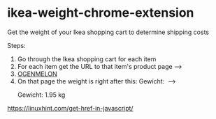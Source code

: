 # ikea-weight-chrome-extension
Get the weight of your Ikea shopping cart to determine shipping costs


Steps:
1. Go through the Ikea shopping cart for each item
1. For each item get the URL to that item's product page --> <li itemprop="name" class="product_name__TsEv2" data-testid="product_name"><a href="https://www.ikea.com/nl/nl/p/-30421669">OGENMELON</a></li>
1. On that page the weight is right after this: <span class="pip-product-dimensions__measurement-name">Gewicht:&nbsp;</span> --> <p class="pip-product-dimensions__measurement-wrapper"><span class="pip-product-dimensions__measurement-name">Gewicht:&nbsp;</span>1.95 kg</p>


https://linuxhint.com/get-href-in-javascript/